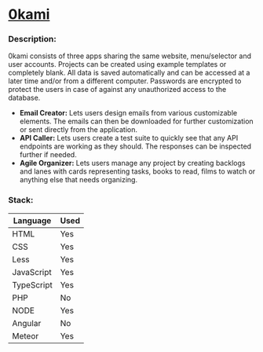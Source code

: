 # [0kami](https://okami-app.herokuapp.com/home)

### Description:

0kami consists of three apps sharing the same website, menu/selector and user accounts. Projects can be created using example templates or completely blank. All data is saved automatically and can be accessed at a later time and/or from a different computer. Passwords are encrypted to protect the users in case of against any unauthorized access to the database.

- **Email Creator:** Lets users design emails from various customizable elements. The emails can then be downloaded for further customization or sent directly from the application.
- **API Caller:** Lets users create a test suite to quickly see that any API endpoints are working as they should. The responses can be inspected further if needed. 
- **Agile Organizer:** Lets users manage any project by creating backlogs and lanes with cards representing tasks, books to read, films to watch or anything else that needs organizing.

### Stack:

Language 	| Used
-|-
HTML		| Yes
CSS			| Yes
Less		| Yes
JavaScript	| Yes
TypeScript	| Yes
PHP 		| No
NODE 		| Yes
Angular  	| No
Meteor   	| Yes
